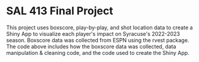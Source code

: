 <h1>
  SAL 413 Final Project
</h1>
This project uses boxscore, play-by-play, and shot location data to create a Shiny App to visualize each player's impact on Syracuse's 2022-2023 season. Boxscore data was collected from ESPN using the rvest package. The code above includes how the boxscore data was collected, data manipulation & cleaning code, and the code used to create the Shiny App.

